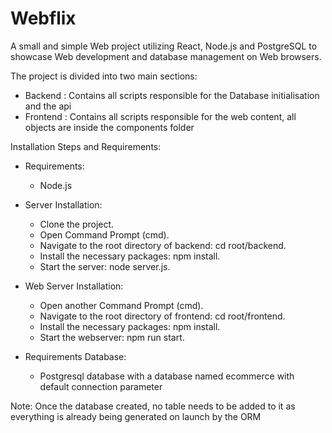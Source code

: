 # Webflix

A small and simple Web project utilizing React, Node.js and PostgreSQL to showcase Web development and database management on Web browsers.

The project is divided into two main sections:

- Backend : Contains all scripts responsible for the Database initialisation and the api
- Frontend : Contains all scripts responsible for the web content, all objects are inside the components folder 

Installation Steps and Requirements:
- Requirements:
  - Node.js

- Server Installation:
  - Clone the project.
  - Open Command Prompt (cmd).
  - Navigate to the root directory of backend: cd root/backend.
  - Install the necessary packages: npm install.
  - Start the server: node server.js.

- Web Server Installation:
  - Open another Command Prompt (cmd).
  - Navigate to the root directory of frontend: cd root/frontend.
  - Install the necessary packages: npm install.
  - Start the webserver: npm run start.

- Requirements Database:
  - Postgresql database with a database named ecommerce
    with default connection parameter

Note: Once the database created, no table needs to be added to it as everything is already being generated on launch by the ORM
